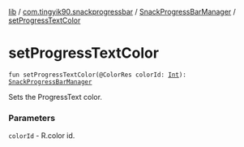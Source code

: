 [lib](../../index.md) / [com.tingyik90.snackprogressbar](../index.md) / [SnackProgressBarManager](index.md) / [setProgressTextColor](./set-progress-text-color.md)

# setProgressTextColor

`fun setProgressTextColor(@ColorRes colorId: `[`Int`](https://kotlinlang.org/api/latest/jvm/stdlib/kotlin/-int/index.html)`): `[`SnackProgressBarManager`](index.md)

Sets the ProgressText color.

### Parameters

`colorId` - R.color id.